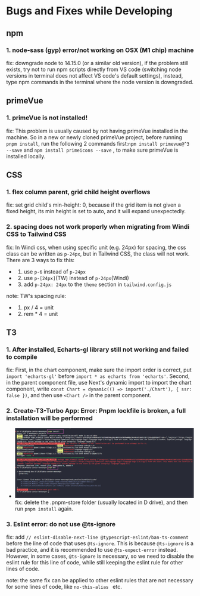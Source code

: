 # Bugs and Fixes while Developing
## npm
### 1. node-sass (gyp) error/not working on OSX (M1 chip) machine
fix: downgrade node to 14.15.0 (or a similar old version), if the problem still exists, try not to run npm scripts directly from VS code (switching node versions in terminal does not affect VS code's default settings), instead, type npm commands in the terminal where the node version is downgraded.

## primeVue

### 1. primeVue is not installed!
fix: This problem is usually caused by not having primeVue installed in the machine. So in a new or newly cloned primeVue project, before running ``` pnpm install ```, run the following 2 commands first:```npm install primevue@^3 --save``` and ```npm install primeicons --save``` , to make sure primeVue is installed locally. 

## CSS

### 1. flex column parent, grid child height overflows
fix: set grid child's min-height: 0, because if the grid item is not given a fixed height, its min height is set to auto, and it will expand unexpectedly.

### 2. spacing does not work properly when migrating from Windi CSS to Tailwind CSS 
fix: In Windi css, when using specific unit (e.g. 24px) for spacing, the css class can be written as ```p-24px```, but in Tailwind CSS, the class will not work. There are 3 ways to fix this:
- 1. use ```p-6``` instead of ```p-24px```
- 2. use ```p-[24px]```(TW) instead of ```p-24px```(Windi)
- 3. add ```p-24px: 24px``` to the ```theme``` section in ```tailwind.config.js```

note: TW's spacing rule:
- 1. px / 4 = unit
- 2. rem * 4 = unit

## T3 

### 1. After installed, Echarts-gl library still not working and failed to compile
fix: First, in the chart component, make sure the import order is correct, put ```import 'echarts-gl'``` before ```import * as echarts from 'echarts'```. Second, in the parent component file, use Next's dynamic import to import the chart component, write ```const Chart = dynamic(() => import('./Chart'), { ssr: false })```, and then use ```<Chart />``` in the parent component.

### 2. Create-T3-Turbo App: Error: Pnpm lockfile is broken, a full installation will be performed
- ![alt](./images/pnpm-t3.png)
fix: delete the .pnpm-store folder (usually located in D drive), and then run ```pnpm install``` again.

### 3. Eslint error: do not use @ts-ignore
fix: add ```// eslint-disable-next-line @typescript-eslint/ban-ts-comment``` before the line of code that uses ```@ts-ignore```. This is because ```@ts-ignore``` is a bad practice, and it is recommended to use ```@ts-expect-error``` instead. However, in some cases, ```@ts-ignore``` is necessary, so we need to disable the eslint rule for this line of code, while still keeping the eslint rule for other lines of code.

note: the same fix can be applied to other eslint rules that are not necessary for some lines of code, like ```no-this-alias ``` etc.